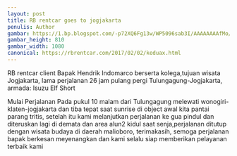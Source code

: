 ```yaml
---
layout: post
title: RB rentcar goes to jogjakarta
penulis: Author
gambar: https://1.bp.blogspot.com/-p72XQ6Fg13w/WP5096sab3I/AAAAAAAAfMo/SHKetUutgm8yBZelSdTBubnfpvy_2uvFgCLcB/s1600/WhatsApp%2BImage%2B2017-04-23%2Bat%2B22.09.41.jpeg
gambar_height: 810
gambar_width: 1080
canonical: https://rbrentcar.com/2017/02/02/keduax.html
---
```

<p>RB rentcar client Bapak Hendrik Indomarco berserta kolega,tujuan wisata Jogjakarta, lama perjalanan 26 jam pulang pergi Tulungagung-Jogjakarta, armada: Isuzu Elf Short</p>

<div class="post-content">
	<div class="amp-wp-article-content">
<div class="wp-image  size-full wp-image-1141 aligncenter">
	<amp-img 
		layout='responsive' 
		width="800" 
		height="600" 
		src="https://1.bp.blogspot.com/-p72XQ6Fg13w/WP5096sab3I/AAAAAAAAfMo/SHKetUutgm8yBZelSdTBubnfpvy_2uvFgCLcB/s1600/WhatsApp%2BImage%2B2017-04-23%2Bat%2B22.09.41.jpeg">
	</amp-img>
</div>

<p>
<em></em>
</p>

<p></p>
<p></p>
<p></p>
<div>
<p></p>
<p>Mulai Perjalanan Pada pukul 10 malam dari Tulungagung melewati wonogiri-klaten-jogjakarta dan tiba tepat saat sunrise di object awal kita pantai parang tritis, setelah itu kami melanjutkan perjalanan ke gua pindul dan diteruskan lagi di demata dan area alun2 kidul saat senja,perjalanan ditutup dengan wisata budaya di daerah malioboro, terimakasih, semoga perjalanan bapak berkesan meyenangkan dan kami selalu siap memberikan pelayanan terbaik kami</p>
</div>

